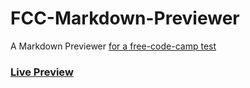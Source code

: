 # FCC-Markdown-Previewer
A Markdown Previewer
[for a free-code-camp test](https://www.freecodecamp.org/learn/front-end-development-libraries/front-end-development-libraries-projects/build-a-markdown-previewer)


### [Live Preview](https://ta1al.com/FCC-Markdown-Previewer/index.html)

